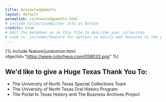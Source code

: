 ```yaml
---
title: Acknowledgements
layout: default
permalink: /acknowledgements.html
# include CollectionBuilder info at bottom
credits: true
# Edit the markdown on in this file to describe your collection
# Look in _includes/feature for options to easily add features to the page
---
```


{% include feature/jumbotron.html objectid="https://www.colorhexa.com/059033.png" %}

## We'd like to give a Huge **Texas** Thank You To: 

- The University of North Texas Special Collections Team
- The University of North Texas Oral History Program
- The Portal to Texas History and The Business Archives Project
  
  
